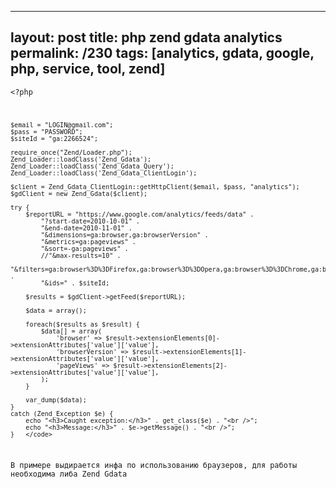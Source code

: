 ---
layout: post
title: php zend gdata analytics
permalink: /230
tags: [analytics, gdata, google, php, service, tool, zend]
----

<code><?php

    $email = "LOGIN@gmail.com";
    $pass = "PASSWORD";
    $siteId = "ga:2266524";
    
    require_once("Zend/Loader.php");
    Zend_Loader::loadClass('Zend_Gdata');
    Zend_Loader::loadClass('Zend_Gdata_Query');
    Zend_Loader::loadClass('Zend_Gdata_ClientLogin');
    
    $client = Zend_Gdata_ClientLogin::getHttpClient($email, $pass, "analytics");
    $gdClient = new Zend_Gdata($client); 
    
    try {
    	$reportURL = "https://www.google.com/analytics/feeds/data" .
    		"?start-date=2010-10-01" .
            "&end-date=2010-11-01" .
            "&dimensions=ga:browser,ga:browserVersion" .
            "&metrics=ga:pageviews" .
            "&sort=-ga:pageviews" .
            //"&max-results=10" .
    		"&filters=ga:browser%3D%3DFirefox,ga:browser%3D%3DOpera,ga:browser%3D%3DChrome,ga:browser%3D%3DInternet%20Explorer" . 
            "&ids=" . $siteId;
    
    	$results = $gdClient->getFeed($reportURL);
    
    	$data = array();
    
    	foreach($results as $result) {			
    		$data[] = array(
    			'browser' => $result->extensionElements[0]->extensionAttributes['value']['value'],
    			'browserVersion' => $result->extensionElements[1]->extensionAttributes['value']['value'],
    			'pageViews' => $result->extensionElements[2]->extensionAttributes['value']['value'],
    		);		
    	}
    
    	var_dump($data);
    }
    catch (Zend_Exception $e) {
    	echo "<h3>Caught exception:</h3>" . get_class($e) . "<br />";
    	echo "<h3>Message:</h3>" . $e->getMessage() . "<br />";
    } 	</code>


В примере выдирается инфа по использованию браузеров, для работы необходима
либа Zend Gdata

